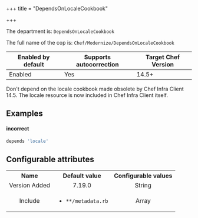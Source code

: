+++
title = "DependsOnLocaleCookbook"

+++

<!-- This content is automatically generated. See https://github.com/chef/chef-web-docs/blob/main/generated/README.md -->

The department is: `DependsOnLocaleCookbook`

The full name of the cop is: `Chef/Modernize/DependsOnLocaleCookbook`

| Enabled by default | Supports autocorrection | Target Chef Version |
| --- | --- | --- |
| Enabled | Yes | 14.5+ |

Don't depend on the locale cookbook made obsolete by Chef Infra Client 14.5. The locale resource is now included in Chef Infra Client itself.

## Examples


#### incorrect

```ruby
depends 'locale'
```

## Configurable attributes

<table>
<tbody><tr>
<th>Name</th>
<th>Default value</th>
<th>Configurable values</th>
</tr>
<tr>
<td style="text-align:center">Version Added</td>
<td style="text-align:center">7.19.0</td>
<td style="text-align:center">String</td>
</tr>
<tr><td style="text-align:center">Include</td>
<td style="text-align:center"><ul>
<li><code>**/metadata.rb</code></li>
</ul>
</td>
<td style="text-align:center">Array</td>
</tr></tbody></table>

